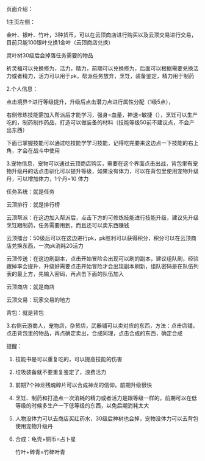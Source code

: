 页面介绍：

1主页左侧：

金叶、银叶、竹叶，3种货币，可以在云顶商店进行购买以及云顶交易进行交易，目前只能100银叶兑换1金叶（云顶商店兑换）

灵叶树30级后会掉落任务需要的物品

祈灵福可以兑换修为，活力，精力，前期可以兑换修为，后面可以根据需要兑换活力或者精力，活力可以用于pk，帮派任务放弃，烹饪，装备鉴定，精力用于制药


2.个人信息：

点击境界↑进行等级提升，升级后点击潜力点进行属性分配（1级5点），

右侧修炼技能需加入帮派后才能学习，强身=血量，神速=敏捷（），烹饪可以生产吃的，制药制作药品，打造可以做装备的材料（技能等级50前不建议点，不会产出东西）

下面已掌握技能可以通过吃技能学学习技能，记得吃完要来这边点一下技能的右上角，才会在战斗中使用

3.宠物信息，宠物可以通过云顶商店购买，需要在这个界面点击出战，背包里有宠物升级丹的话点击驯化可以提升等级，如果没有体力，可以在背包里使用宠物升级丹，可以增加体力，1个丹=10 体力

任务系统：就是任务

云顶排行：就是排行榜

云顶帮派：在这边加入帮派后，点击下方的可修炼技能进行技能升级，建议先升级烹饪跟制药，任务需要用到，而且还可以卖东西赚钱

云顶擂台：50级后可以在这边进行pk，pk胜利可以获得积分，积分可以在云顶商店兑换东西，一次pk消耗20活力

云顶传送：在这边刷副本，点击开始冒险会出现可以刷的副本，建议组队刷，经验跟掉率会提升，升级好需要点击开始冒险才会出现副本刷新，组队密码是在队伍列表的最上方，先输入密码，再点击下面的队伍加入

云顶商店：就是商店

云顶交易：玩家交易的地方

背包：就是背包

3.右侧云游商人，宠物店，杂货店，武器铺可以卖对应的东西，方法：点击店铺，点击背包里的物品，再点确定卖出，合成同理，点击合成的东西，确定合成

提醒：

1.	技能书是可以重复吃的，可以提高技能的伤害

2.	垃圾装备就不要重复鉴定了，浪费活力

3.	前期7个神龙残魂碎片可以合成神龙的信仰，前期升级很快

4.	烹饪、制药和打造点一次消耗的精力或者活力是跟等级一样的，前期可以在低等级的时候多生产一下低等级的东西，以免后期消耗太大

5.	人物没体力可以去商店买红药水，30级后神树也会掉，宠物没体力可以去背包使用宠物升级丹

7.	合成：龟壳+铜币=占卜星

      竹叶+碎青=竹碎叶青
